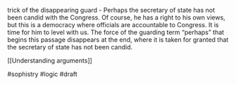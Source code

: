 trick of the disappearing guard - Perhaps the secretary of state has not been candid with the Congress. Of course, he has a right to his own views, but this is a democracy where officials are accountable to Congress. It is time for him to level with us. The force of the guarding term “perhaps” that begins this passage disappears at the end, where it is taken for granted that the secretary of state has not been candid.

[[Understanding arguments]]

#sophistry #logic 
#draft